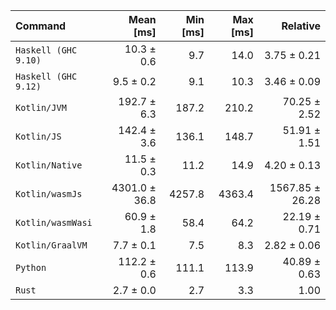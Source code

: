 | Command | Mean [ms] | Min [ms] | Max [ms] | Relative |
|:---|---:|---:|---:|---:|
| `Haskell (GHC 9.10)` | 10.3 ± 0.6 | 9.7 | 14.0 | 3.75 ± 0.21 |
| `Haskell (GHC 9.12)` | 9.5 ± 0.2 | 9.1 | 10.3 | 3.46 ± 0.09 |
| `Kotlin/JVM` | 192.7 ± 6.3 | 187.2 | 210.2 | 70.25 ± 2.52 |
| `Kotlin/JS` | 142.4 ± 3.6 | 136.1 | 148.7 | 51.91 ± 1.51 |
| `Kotlin/Native` | 11.5 ± 0.3 | 11.2 | 14.9 | 4.20 ± 0.13 |
| `Kotlin/wasmJs` | 4301.0 ± 36.8 | 4257.8 | 4363.4 | 1567.85 ± 26.28 |
| `Kotlin/wasmWasi` | 60.9 ± 1.8 | 58.4 | 64.2 | 22.19 ± 0.71 |
| `Kotlin/GraalVM` | 7.7 ± 0.1 | 7.5 | 8.3 | 2.82 ± 0.06 |
| `Python` | 112.2 ± 0.6 | 111.1 | 113.9 | 40.89 ± 0.63 |
| `Rust` | 2.7 ± 0.0 | 2.7 | 3.3 | 1.00 |
